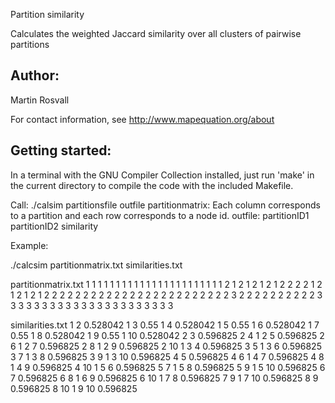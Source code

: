 Partition similarity

Calculates the weighted Jaccard similarity over all clusters of pairwise partitions


Author:
--------------------------------------------------------
Martin Rosvall

For contact information, see 
http://www.mapequation.org/about


Getting started:
--------------------------------------------------------
In a terminal with the GNU Compiler Collection installed,
just run 'make' in the current directory to compile the
code with the included Makefile.

Call: ./calsim partitionsfile outfile
partitionmatrix: Each column corresponds to a partition and each row corresponds to a node id.
outfile: partitionID1 partitionID2 similarity


Example:

./calcsim partitionmatrix.txt similarities.txt

partitionmatrix.txt
1 1 1 1 1 1 1 1 1 1 1
1 1 1 1 1 1 1 1 1 1 1
1 2 1 2 1 2 1 2 1 2 2
2 2 1 2 1 2 1 2 1 2 2
2 2 2 2 2 2 2 2 2 2 2
2 2 2 2 2 2 2 2 2 2 2
3 2 2 2 2 2 2 2 2 2 2
3 3 3 3 3 3 3 3 3 3 3
3 3 3 3 3 3 3 3 3 3 3

similarities.txt
1 2 0.528042
1 3 0.55
1 4 0.528042
1 5 0.55
1 6 0.528042
1 7 0.55
1 8 0.528042
1 9 0.55
1 10 0.528042
2 3 0.596825
2 4 1
2 5 0.596825
2 6 1
2 7 0.596825
2 8 1
2 9 0.596825
2 10 1
3 4 0.596825
3 5 1
3 6 0.596825
3 7 1
3 8 0.596825
3 9 1
3 10 0.596825
4 5 0.596825
4 6 1
4 7 0.596825
4 8 1
4 9 0.596825
4 10 1
5 6 0.596825
5 7 1
5 8 0.596825
5 9 1
5 10 0.596825
6 7 0.596825
6 8 1
6 9 0.596825
6 10 1
7 8 0.596825
7 9 1
7 10 0.596825
8 9 0.596825
8 10 1
9 10 0.596825

